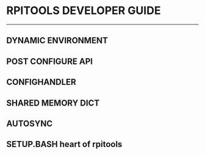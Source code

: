 # RPITOOLS DEVELOPER GUIDE

---

## DYNAMIC ENVIRONMENT

## POST CONFIGURE API

## CONFIGHANDLER

## SHARED MEMORY DICT

## AUTOSYNC

## SETUP.BASH heart of rpitools